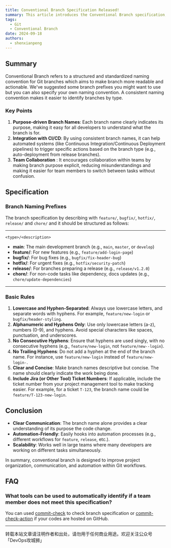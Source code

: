 ```yaml
---
title: Conventional Branch Specification Released!
summary: This article introduces the Conventional Branch specification, which provides a structured naming convention for Git branches to enhance readability and collaboration.
tags:
  - Git
  - Conventional Branch
date: 2024-09-18
authors:
  - shenxianpeng
---
```


## Summary

Conventional Branch refers to a structured and standardized naming convention for Git branches which aims to make branch more readable and actionable. We've suggested some branch prefixes you might want to use but you can also specify your own naming convention. A consistent naming convention makes it easier to identify branches by type.


### Key Points

1. **Purpose-driven Branch Names**: Each branch name clearly indicates its purpose, making it easy for all developers to understand what the branch is for.
2. **Integration with CI/CD**: By using consistent branch names, it can help automated systems (like Continuous Integration/Continuous Deployment pipelines) to trigger specific actions based on the branch type (e.g., auto-deployment from release branches).
3. **Team Collaboration** : It encourages collaboration within teams by making branch purpose explicit, reducing misunderstandings and making it easier for team members to switch between tasks without confusion.

## Specification

### Branch Naming Prefixes

The branch specification by describing with `feature/`, `bugfix/`, `hotfix/`, `release/` and `chore/` and it should be structured as follows:

---

```
<type>/<description>
```

- **main**: The main development branch (e.g., `main`, `master`, or `develop`)
- **feature/**: For new features (e.g., `feature/add-login-page`)
- **bugfix/**: For bug fixes (e.g., `bugfix/fix-header-bug`)
- **hotfix/**: For urgent fixes (e.g., `hotfix/security-patch`)
- **release/**: For branches preparing a release (e.g., `release/v1.2.0`)
- **chore/**: For non-code tasks like dependency, docs updates (e.g., `chore/update-dependencies`)

---

### Basic Rules

1. **Lowercase and Hyphen-Separated**: Always use lowercase letters, and separate words with hyphens. For example, `feature/new-login` or `bugfix/header-styling`.
2. **Alphanumeric and Hyphens Only**: Use only lowercase letters (a-z), numbers (0-9), and hyphens. Avoid special characters like spaces, punctuation, and underscores.
3. **No Consecutive Hyphens**: Ensure that hyphens are used singly, with no consecutive hyphens (e.g., `feature/new-login`, not `feature/new--login`).
4. **No Trailing Hyphens**: Do not add a hyphen at the end of the branch name. For instance, use `feature/new-login` instead of `feature/new-login-`.
5. **Clear and Concise**: Make branch names descriptive but concise. The name should clearly indicate the work being done.
6. **Include Jira (or Other Tool) Ticket Numbers**: If applicable, include the ticket number from your project management tool to make tracking easier. For example, for a ticket `T-123`, the branch name could be `feature/T-123-new-login`.

## Conclusion

- **Clear Communication**: The branch name alone provides a clear understanding of its purpose the code change.
- **Automation-Friendly**: Easily hooks into automation processes (e.g., different workflows for `feature`, `release`, etc.).
- **Scalability**: Works well in large teams where many developers are working on different tasks simultaneously.

In summary, conventional branch is designed to improve project organization, communication, and automation within Git workflows.

## FAQ

### What tools can be used to automatically identify if a team member does not meet this specification?

You can used [commit-check](https://github.com/commit-check/commit-check) to check branch specification or [commit-check-action](https://github.com/commit-check/commit-check-action) if your codes are hosted on GitHub.

---

转载本站文章请注明作者和出处，请勿用于任何商业用途。欢迎关注公众号「DevOps攻城狮」

